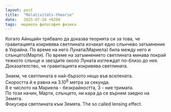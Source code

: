 ```yaml
---
layout: post
title:  "Relativitäts-theorie"
date:   2025-07-28 +0200
tags:  мариела философия физика
---
```

Когато Айнщайн трябвало да доказва теорията си за това, 
че гравитацията изкривява светлината изчакал едно слънчево затъмнение в Украйна. 
По време на него Луната(Мариела) била между него и слънцето(Марти). 
По време на затъмнението светлината минава покрай тежкото слънце и звездите около Луната изглеждат по-близо до нея. 
Доказателство, че гравитацията изкривява светлината.

Знаем, че светлината е най-бързото нещо във вселената.  
Скоростта й е равна на 3.10<sup>8</sup> метра за секунда.    
8 е числото на Мариела - безкрайността, 3 - ние тримата.   
По този начин, Марти, слънцето, ни кара да се върнем заедно на Земята.  
Фокусира светлината към Земята. The so called lensing effect.